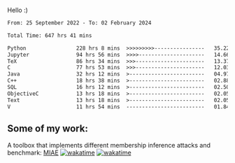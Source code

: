 Hello :)


<!--START_SECTION:waka-->

```txt
From: 25 September 2022 - To: 02 February 2024

Total Time: 647 hrs 41 mins

Python                228 hrs 8 mins  >>>>>>>>>----------------   35.22 %
Jupyter               94 hrs 56 mins  >>>>---------------------   14.66 %
TeX                   86 hrs 34 mins  >>>----------------------   13.37 %
C                     77 hrs 53 mins  >>>----------------------   12.03 %
Java                  32 hrs 12 mins  >------------------------   04.97 %
C++                   18 hrs 38 mins  >------------------------   02.88 %
SQL                   16 hrs 12 mins  >------------------------   02.50 %
ObjectiveC            13 hrs 18 mins  >------------------------   02.05 %
Text                  13 hrs 18 mins  >------------------------   02.05 %
V                     11 hrs 54 mins  -------------------------   01.84 %
```

<!--END_SECTION:waka-->

## Some of my work: 

A toolbox that implements different membership inference attacks and benchmark: [MIAE](https://github.com/RPI-DSPlab) [![wakatime](https://wakatime.com/badge/user/18ac89f5-baf8-49e6-a5ee-d9272435ce3a/project/3e6541fd-578f-4d9d-9080-f2a42b2d10e1.svg)](https://wakatime.com/badge/user/18ac89f5-baf8-49e6-a5ee-d9272435ce3a/project/3e6541fd-578f-4d9d-9080-f2a42b2d10e1) [![wakatime](https://wakatime.com/badge/user/18ac89f5-baf8-49e6-a5ee-d9272435ce3a/project/5d5826e9-c6d6-4d86-8b00-0d1608c5f167.svg)](https://wakatime.com/badge/user/18ac89f5-baf8-49e6-a5ee-d9272435ce3a/project/5d5826e9-c6d6-4d86-8b00-0d1608c5f167)
